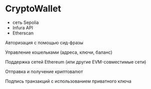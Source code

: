 # CryptoWallet
- сеть Sepolia
- Infura API 
- Etherscan 

Авторизация с помощью сид-фразы

Управление кошельками (адреса, ключи, баланс)

Поддержка сетей Ethereum (или другие EVM-совместимые сети)

Отправка и получение криптовалют

Подпись транзакций с использованием приватного ключа